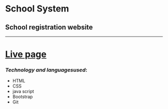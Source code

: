 # School System


## **School registration website**

***

# [Live page](https://omarhassouna-ps.github.io/School-System/)

### *Technology and languages ​​used*:
- HTML
- CSS
- java script
- Bootstrap
- Git